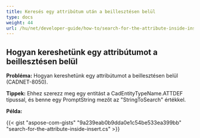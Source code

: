 ```yaml
---
title: Keresés egy attribútum után a beillesztésen belül
type: docs
weight: 44
url: /hu/net/developer-guide/how-to/search-for-the-attribute-inside-insert/
---
```


## **Hogyan kereshetünk egy attribútumot a beillesztésen belül**

**Probléma:** Hogyan kereshetünk egy attribútumot a beillesztésen belül (CADNET-8050).

**Tippek:** Ehhez szerezz meg egy entitást a CadEntityTypeName.ATTDEF típussal, és benne egy PromptString mezőt az "StringToSearch" értékkel.

**Példa:**

{{< gist "aspose-com-gists" "9a239eab0b9dda0e1c54be533ea399bb" "search-for-the-attribute-inside-insert.cs" >}}

